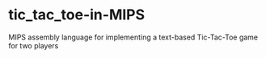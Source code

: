 # tic_tac_toe-in-MIPS
MIPS assembly language for implementing a  text-based Tic-Tac-Toe game for two players

